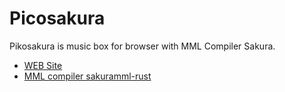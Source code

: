 # Picosakura

Pikosakura is music box for browser with  MML Compiler Sakura.

- [WEB Site](https://sakuramml.com/picosakura/index.php)
- [MML compiler sakuramml-rust](https://github.com/kujirahand/sakuramml-rust)

